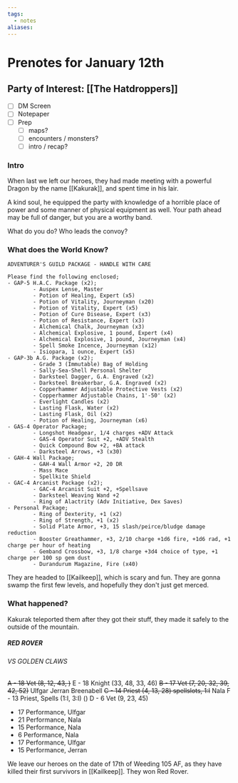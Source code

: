 ```yaml
---
tags:
  - notes
aliases:
---
```


# Prenotes for January 12th
## Party of Interest: [[The Hatdroppers]]
- [ ] DM Screen
- [ ] Notepaper
- [ ] Prep
	- [ ] maps?
	- [ ] encounters / monsters?
	- [ ] intro / recap?

### Intro

When last we left our heroes, they had made meeting with a powerful Dragon by the name [[Kakurak]], and spent time in his lair. 

A kind soul, he equipped the party with knowledge of a horrible place of power and some manner of physical equipment as well. Your path ahead may be full of danger, but you are a worthy band. 

What do you do? Who leads the convoy?

### What does the World Know?

```
ADVENTURER'S GUILD PACKAGE - HANDLE WITH CARE

Please find the following enclosed;
- GAP-5 H.A.C. Package (x2);
		- Auspex Lense, Master
		- Potion of Healing, Expert (x5)
		- Potion of Vitality, Journeyman (x20)
		- Potion of Vitality, Expert (x5)
		- Potion of Cure Disease, Expert (x3)
		- Potion of Resistance, Expert (x3)
		- Alchemical Chalk, Journeyman (x3)
		- Alchemical Explosive, 1 pound, Expert (x4)
		- Alchemical Explosive, 1 pound, Journeyman (x4)
		- Spell Smoke Incence, Journeyman (x12)
		- Isiopara, 1 ounce, Expert (x5)
- GAP-3b A.G. Package (x2);
		- Grade 3 (Immutable) Bag of Holding
		- Sally-Sea-Shell Personal Shelter
		- Darksteel Dagger, G.A. Engraved (x2)
		- Darksteel Breakerbar, G.A. Engraved (x2)
		- Copperhammer Adjustable Protective Vests (x2)
		- Copperhammer Adjustable Chains, 1'-50' (x2)
		- Everlight Candles (x2)
		- Lasting Flask, Water (x2)
		- Lasting Flask, Oil (x2)
		- Potion of Healing, Journeyman (x6)
- GAS-4 Operator Package;
		- Longshot Headgear, 1/4 charges +ADV Attack
		- GAS-4 Operator Suit +2, +ADV Stealth
		- Quick Compound Bow +2, +BA attack
		- Darksteel Arrows, +3 (x30)
- GAH-4 Wall Package;
		- GAH-4 Wall Armor +2, 20 DR
		- Mass Mace
		- Spellkite Shield
- GAC-4 Arcanist Package (x2);
		- GAC-4 Arcanist Suit +2, +Spellsave
		- Darksteel Weaving Wand +2
		- Ring of Alactrity (Adv Initiative, Dex Saves)
- Personal Package;
		- Ring of Dexterity, +1 (x2)
		- Ring of Strength, +1 (x2)
		- Solid Plate Armor, +3, 15 slash/peirce/bludge damage reduction
		- Booster Greathammer, +3, 2/10 charge +1d6 fire, +1d6 rad, +1 charge per hour of heating
		- Gemband Crossbow, +3, 1/8 charge +3d4 choice of type, +1 charge per 100 sp gem dust
		- Durandurum Magazine, Fire (x40)

```

They are headed to [[Kailkeep]], which is scary and fun. They are gonna swamp the first few levels, and hopefully they don't just get merced.

### What happened?

Kakurak teleported them after they got their stuff, they made it safely to the outside of the mountain.

##### RED ROVER
###### VS GOLDEN CLAWS

~~A - 18 Vet (8, 12, 43, )~~
E - 18 Knight (33, 48, 33, 46)
~~B - 17 Vet (7, 20, 32, 39, 42, 52)~~
Ulfgar
Jerran
Breenabell
~~C - 14 Priest (4, 13, 28) spellslots, 1:I~~
Nala
F - 13 Priest, Spells (1:I, 3:I) ()
D - 6 Vet (9, 23, 45)

+ 17 Performance, Ulfgar
+ 21 Performance, Nala
+ 15 Performance, Nala
+ 6 Performance, Nala
+ 17 Performance, Ulfgar
+ 15 Performance, Jerran



We leave our heroes on the date of 17th of Weeding 105 AF, as they have killed their first survivors in [[Kailkeep]]. They won Red Rover.